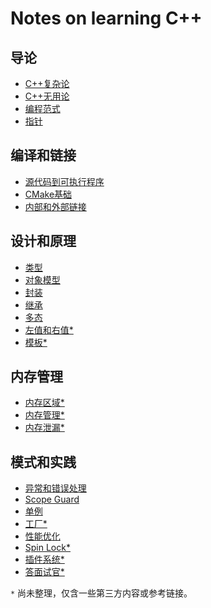 # Notes on learning C++

## 导论

* [C++复杂论](basic/why_difficult.md)
* [C++无用论](basic/why_cpp.md)
* [编程范式](basic/paradigm.md)
* [指针](basic/pointer.md)

## 编译和链接

* [源代码到可执行程序](compile_link/cpp_to_exe.md)
* [CMake基础](compile_link/cmake_cookbook.md)
* [内部和外部链接](compile_link/intern_static.md)

## 设计和原理

* [类型](internals/types.md)
* [对象模型](internals/model.md)
* [封装](internals/encapsulation.md)
* [继承](internals/inheritance.md)
* [多态](internals/polymorphism.md)
* [左值和右值*](internals/lvalue_rvalue.md)
* [模板*](internals/template.md)

## 内存管理

* [内存区域*](memory/memory_layout.md)
* [内存管理*](memory/memory_management.md)
* [内存泄漏*](memory/memory_leak.md)

## 模式和实践

* [异常和错误处理](practices/exception.md)
* [Scope Guard](practices/scope_guard.md)
* [单例]()
* [工厂*](practices/factory.md)
* [性能优化]()
* [Spin Lock*](practices/spin_lock.md)
* [插件系统*](practices/plugin_system.md)
* [答面试官*](practices/interview_questions.md)

`*` 尚未整理，仅含一些第三方内容或参考链接。